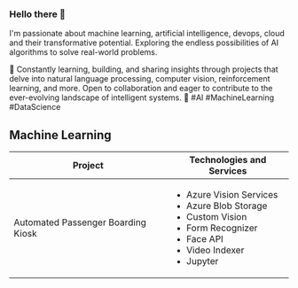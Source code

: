 ### Hello there 👋

I'm passionate about machine learning, artificial intelligence, devops, cloud and their transformative potential. Exploring the endless possibilities of AI algorithms to solve real-world problems. 

🤖 Constantly learning, building, and sharing insights through projects that delve into natural language processing, computer vision, reinforcement learning, and more. Open to collaboration and eager to contribute to the ever-evolving landscape of intelligent systems.  🚀 #AI #MachineLearning #DataScience

<!--
**rodolfocorreasp/rodolfocorreasp** is a ✨ _special_ ✨ repository because its `README.md` (this file) appears on your GitHub profile.

Here are some ideas to get you started:

- 🔭 I’m currently working on ...
- 🌱 I’m currently learning ...
- 👯 I’m looking to collaborate on ...
- 🤔 I’m looking for help with ...
- 💬 Ask me about ...
- 📫 How to reach me: ...
- 😄 Pronouns: ...
- ⚡ Fun fact: ...
-->
## Machine Learning

| Project                            | Technologies and Services                                  |
|------------------------------------|------------------------------------------------------------|
| Automated Passenger Boarding Kiosk | <ul> <li> Azure Vision Services</li> <li>Azure Blob Storage</li> <li>Custom Vision</li> <li>Form Recognizer</li> <li>Face API</li> <li>Video Indexer</li> <li>Jupyter</li>  </ul>      |
